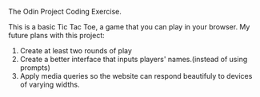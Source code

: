 The Odin Project Coding Exercise.

This is a basic Tic Tac Toe, a game that you can play in your browser. My future plans with this project:

1) Create at least two rounds of play
2) Create a better interface that inputs players' names.(instead of using prompts)
3) Apply media queries so the website can respond beautifuly to devices of varying widths.

